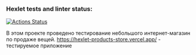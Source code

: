 ### Hexlet tests and linter status:
[![Actions Status](https://github.com/GFyuliya/qa-engineer-project-84/actions/workflows/hexlet-check.yml/badge.svg)](https://github.com/GFyuliya/qa-engineer-project-84/actions)

В этом проекте проведено тестирование небольшого интернет-магазин по продаже вещей.
https://hexlet-products-store.vercel.app/ - тестируемое приложение
